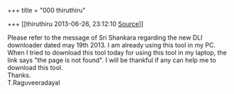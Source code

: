 +++
title = "000 thiruthiru"

+++
[[thiruthiru	2013-06-26, 23:12:10 [Source](https://groups.google.com/g/samskrita/c/HYFqkLtnIXg)]]



Please refer to the message of Sri Shankara regarding the new DLI downloader dated may 19th 2013. I am already using this tool in my PC. When I tried to download this tool today for using this tool in my laptop, the link says "the page is not found". I will be thankful if any can help me to download this tool.  
Thanks.  
T.Raguveeradayal  

